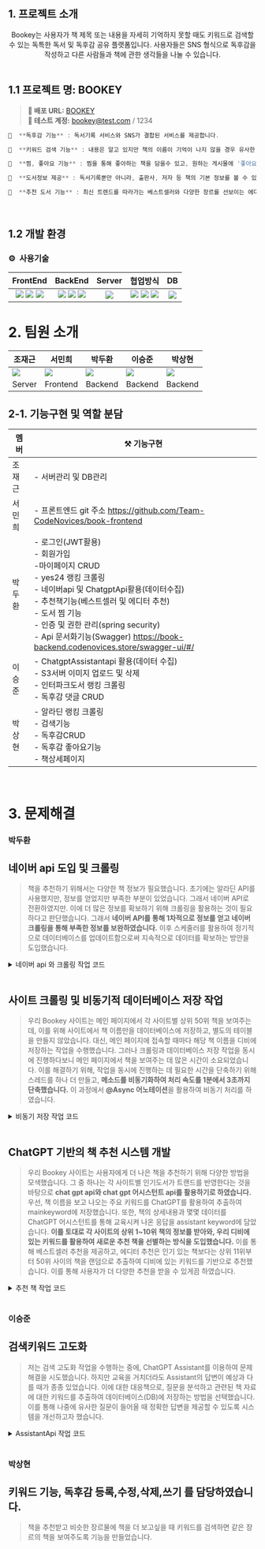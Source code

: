 ## 1. 프로젝트 소개

<div align="center">
Bookey는 사용자가 책 제목 또는 내용을 자세히 기억하지 못할 때도 키워드로 검색할 수 있는 독특한 독서 및 독후감 공유 플랫폼입니다. 
사용자들은 SNS 형식으로 독후감을 작성하고 다른 사람들과 책에 관한 생각들을 나눌 수 있습니다.
</div>
<br>


## 1.1 프로젝트 명: BOOKEY

> **🔗 배포 URL:** [BOOKEY](https://book.codenovices.store) <br />
**🔗 테스트 계정:** bookey@test.com / 1234
```jsx
📕  **독후감 기능** : 독서기록 서비스와 SNS가 결합된 서비스를 제공합니다.

📗  **키워드 검색 기능** : 내용은 알고 있지만 책의 이름이 기억이 나지 않을 경우 유사한 단어를 추적해 책을 찾아줍니다.

📒  **찜, 좋아요 기능** : 찜을 통해 좋아하는 책을 담을수 있고, 원하는 게시물에 '좋아요'를 누르거나 댓글을 등록할 수 있습니다.

📙  **도서정보 제공** : 독서기록뿐만 아니라, 출판사, 저자 등 책의 기본 정보를 볼 수 있는 기능이 있습니다.

📒  **추천 도서 기능** : 최신 트렌드를 따라가는 베스트셀러와 다양한 장르를 선보이는 에디터 추천 책을 소개하여 사용자들이 검색으로 소비하는 불필요한 시간을 절약할 수 있습니다. 
```
<br>

## 1.2 개발 환경

### ⚙️   사용기술 
| FrontEnd | BackEnd | Server | 협업방식 | DB |
| :----: | :----: | :----: | :----: |:----: |
| <img src="https://img.shields.io/badge/React-61DAFB?style=flat-square&logo=React&logoColor=black"> <img src="	https://img.shields.io/badge/Flutter-02569B?style=for-the-badge&logo=flutter&logoColor=white"> <img src="https://img.shields.io/badge/JavaScript-F7DF1E.svg?style=flat-square&logo=JavaScript&logoColor=black"> | <img src="https://img.shields.io/badge/REST API-000000?style=flat-square&logo=logoColor=white"> <img src="https://img.shields.io/badge/Java-ED8B00?style=for-the-badge&logo=openjdk&logoColor=white"> <img src="https://img.shields.io/badge/Spring-6DB33F?style=for-the-badge&logo=spring&logoColor=white"> | <img src="https://img.shields.io/badge/Amazon_AWS-232F3E?style=for-the-badge&logo=amazon-aws&logoColor=white"> | <img src="https://img.shields.io/badge/-Swagger-%23Clojure?style=for-the-badge&logo=swagger&logoColor=white"> <img src="https://img.shields.io/badge/GitHub-181717?style=flat-square&logo=GitHub&logoColor=white"> <img src="https://img.shields.io/badge/Discord-5865F2?style=flat-square&logo=Discord&logoColor=white"> | <img src="https://img.shields.io/badge/MariaDB-003545?style=for-the-badge&logo=mariadb&logoColor=white"> | 


# 2. 팀원 소개
|조재근|서민희|박두환|이승준|박상현|
|---|---|---|---|---|
|<a href="https://github.com/M0nk2y"><img src="https://img.shields.io/badge/GitHub-181717?style=flat&logo=GitHub&logoColor=white"/></a>|<a href="https://github.com/plant0303"><img src="https://img.shields.io/badge/GitHub-181717?style=flat&logo=GitHub&logoColor=white"/></a>|<a href="https://github.com/duhwan05"><img src="https://img.shields.io/badge/GitHub-181717?style=flat&logo=GitHub&logoColor=white"/></a>|<a href="https://github.com/seung-jun2"><img src="https://img.shields.io/badge/GitHub-181717?style=flat&logo=GitHub&logoColor=white"/></a>|<a href="https://github.com/psh980121"><img src="https://img.shields.io/badge/GitHub-181717?style=flat&logo=GitHub&logoColor=white"/></a>|
|Server|Frontend|Backend|Backend|Backend|

## 2-1. 기능구현 및 역할 분담

| 멤버 | ⚒️ 기능구현 |
|---|---|
| 조재근 | - 서버관리 및 DB관리 |
| 서민희 | - 프론트엔드 git 주소 https://github.com/Team-CodeNovices/book-frontend |
| 박두환 | - 로그인(JWT활용)<br> - 회원가입<br> -마이페이지 CRUD<br>  - yes24 랭킹 크롤링<br> - 네이버api 및 ChatgptApi활용(데이터수집)<br> - 추천책기능(베스트셀러 및 에디터 추천)<br> - 도서 찜 기능<br> - 인증 및 권한 관리(spring security)<br> - Api 문서화기능(Swagger) https://book-backend.codenovices.store/swagger-ui/#/ |
| 이승준 | - ChatgptAssistantapi 활용(데이터 수집)<br> - S3서버 이미지 업로드 및 삭제<br> - 인터파크도서 랭킹 크롤링<br> - 독후감 댓글 CRUD  |
| 박상현 | - 알라딘 랭킹 크롤링<br> - 검색기능<br> - 독후감CRUD<br> - 독후감 좋아요기능<br> - 책상세페이지<br> |


<br />

# 3. 문제해결

### 박두환 
## 네이버 api 도입 및 크롤링

>책을 추천하기 위해서는 다양한 책 정보가 필요했습니다. 초기에는 알라딘 API를 사용했지만, 정보를 얻었지만 부족한 부분이 있었습니다. 그래서 네이버 API로 전환하였지만. 
이에 더 많은 정보를 확보하기 위해 크롤링을 활용하는 것이 필요하다고 판단했습니다. 그래서 **네이버 API를 통해 1차적으로 정보를 얻고 네이버 크롤링을 통해 부족한 정보를 보완하였습니다.**
이후 스케줄러를 활용하여 정기적으로 데이터베이스를 업데이트함으로써 지속적으로 데이터를 확보하는 방안을 도입했습니다.

<details>
<summary>네이버 api 와 크롤링 작업 코드</summary>
<div markdown="1">
  
  ```java
    //네이버 api Data 받아서 업데이트 처리하는 메소드
    @Scheduled(cron = "0 0/30 * * * *") // 매 30분마다 반복
    public void updateBooksFromApi() throws IOException {
        if (isServer) {     //서버에서 일때만 스케줄러가 사용할수 있게
            List<OurBookDto> nullList = dao.selectnull();
            if (!nullList.isEmpty()) {
                for (OurBookDto bookDto : nullList) {
                    List<OurBookDto> updatedBookDtoList = getNaverApi(bookDto.getBookname());
                    for (OurBookDto updatedBookDto : updatedBookDtoList) {
                        List<OurBookDto> infoList = getNaverCrawling(updatedBookDto.getLink());
                        if (!infoList.isEmpty()) {
                            OurBookDto infoDto = infoList.get(0);
                            OurBookDto updatedDto = new OurBookDto();
                            updatedDto.setLink(updatedBookDto.getLink());
                            updatedDto.setImage(updatedBookDto.getImage());
                            updatedDto.setBookname(bookDto.getBookname());
                            updatedDto.setAuthor(updatedBookDto.getAuthor());
                            updatedDto.setPublisher(updatedBookDto.getPublisher());
                            updatedDto.setGenre(infoDto.getGenre());
                            updatedDto.setContents(infoDto.getContents());
                            updatedDto.setBookdetail(updatedBookDto.getBookdetail());
                            updatedDto.setAuthordetail(infoDto.getAuthordetail());
                            updatedDto.setPrice(updatedBookDto.getPrice());
                            updatedDto.setWritedate(updatedBookDto.getWritedate());
                            updatedDto.setMainkeyword(null);
                            updatedDto.setAssistkeyword(null);
                            dao.updateBooksByList(Collections.singletonList(updatedDto));
                            log.info("책 정보 업데이트 완료. bookname: " + bookDto.getBookname());
                        }
                    }
                }
                log.info("업데이트 완료!!");
            } else {
                log.info("업데이트할 리스트가 없어 종료합니다.");
            }
        } else {
            log.info("서버가 아니므로 작업을 스킵합니다.");
        }
    }

    //네이버 크롤링하는 메소드
    public static List<OurBookDto> getNaverCrawling(String link) throws IOException {
        Document doc = Jsoup.connect(link).get();
        List<OurBookDto> list = new ArrayList<>();

        //장르
        Element genreElement = doc.select("[class*=bookCatalogTop_category__]").last();
        String genre = (genreElement != null && !genreElement.text().isEmpty()) ? genreElement.text() : "정보 없음";
        // 목차
        Element contentsElement = doc.select("[class*=infoItem_data_text__]").last();
        String contents = (contentsElement != null && !contentsElement.text().isEmpty()) ? contentsElement.text() : "정보 없음";
        // 저자 소개
        Element authorDetailElement = doc.select("[class*=authorIntroduction_introduce_text__]").first();
        String authorDetail = (authorDetailElement != null && !authorDetailElement.text().isEmpty()) ? authorDetailElement.text() : "정보 없음";

        // OurBookDto 객체에 정보 저장
        OurBookDto bookDto = new OurBookDto();
        bookDto.setGenre(genre);
        bookDto.setContents(contents);
        bookDto.setAuthordetail(authorDetail);

        list.add(bookDto);

        return list;
    }

    //네이버 api 받아오는 메소드
    public List<OurBookDto> getNaverApi(String bookName) throws IOException {
        // 외부 API의 엔드포인트 URL
        String apiUrl = "https://openapi.naver.com/v1/search/book.json?display=1&query=" + bookName;

        // REST 요청을 보내기 위한 RestTemplate 객체 생성
        RestTemplate restTemplate = new RestTemplate();

        // HTTP 요청 헤더 설정
        HttpHeaders headers = new HttpHeaders();
        headers.set("X-Naver-Client-Id", NaverId);
        headers.set("X-Naver-Client-Secret", NaverSecret);
        HttpEntity<String> entity = new HttpEntity<>(headers);

        // API에 GET 요청을 보내고 JSON 형식으로 응답을 받아옴
        ResponseEntity<String> responseEntity = restTemplate.exchange(apiUrl, HttpMethod.GET, entity, String.class);
        String jsonResponse = responseEntity.getBody();

        // JSON 응답을 분석하여 필요한 필드 추출
        ObjectMapper objectMapper = new ObjectMapper();
        List<OurBookDto> bookList = new ArrayList<>();
        JsonNode root = objectMapper.readTree(jsonResponse);
        JsonNode items = root.path("items");

        for (JsonNode item : items) {
            OurBookDto apiData = new OurBookDto();
            String link = item.path("link").asText();
            apiData.setLink(link != null && !link.isEmpty() ? link : "정보 없음");
            String image = item.path("image").asText();
            apiData.setImage(image != null && !image.isEmpty() ? image : "정보 없음");
            String author = item.path("author").asText().replace("^", ",");
            apiData.setAuthor(author != null && !author.isEmpty() ? author : "정보 없음");
            String publisher = item.path("publisher").asText();
            apiData.setPublisher(publisher != null && !publisher.isEmpty() ? publisher : "정보 없음");
            String description = item.path("description").asText();
            apiData.setBookdetail(description != null && !description.isEmpty() ? description : "정보 없음");
            String price = item.path("discount").asText();
            apiData.setPrice(price != null && !price.isEmpty() ? price : "정보 없음");
            String pubdate = item.path("pubdate").asText();
            apiData.setWritedate(pubdate != null && !pubdate.isEmpty() ? pubdate : "정보 없음");

            bookList.add(apiData);
        }
        return bookList;
    }  
```
</div>
</details>

<br />

## 사이트 크롤링 및 비동기적 데이터베이스 저장 작업

>우리 Bookey 사이트는 메인 페이지에서 각 사이트별 상위 50위 책을 보여주는데, 이를 위해 사이트에서 책 이름만을 데이터베이스에 저장하고, 별도의 테이블을 만들지 않았습니다. 
대신, 메인 페이지에 접속할 때마다 해당 책 이름을 디비에 저장하는 작업을 수행했습니다. 그러나 크롤링과 데이터베이스 저장 작업을 동시에 진행하다보니 메인 페이지에서 책을 보여주는 데 
많은 시간이 소요되었습니다. 이를 해결하기 위해, 작업을 동시에 진행하는 데 필요한 시간을 단축하기 위해 스레드를 하나 더 만들고, **메소드를 비동기화하여 처리 속도를 1분에서 3초까지 단축했습니다.**
이 과정에서 **@Async 어노테이션**을 활용하여 비동기 처리를 하였습니다.

<details>
<summary>비동기 저장 작업 코드</summary>
<div markdown="1">

- 페이지에서 랭킹을 보여주면서 저장을 하기위해 **랭킹만을 반환하는 기능**과 **책을 저장 기능**이 있는 스레드를 나누어 비동기로 처리하였습니다.
  ```java
    //랭킹 반환하는 클래스
  
    //예스24 크롤링 메소드
    public List<RankingDto> getYes24DataNew(int startP, int stopP) throws IOException {
        String baseUrl = "https://www.yes24.com/";
        List<RankingDto> list = new ArrayList<>();
        int count = 0;
        int totalpage = stopP;
        for (int page = startP; page <= totalpage; page++) {
            String pageUrl = baseUrl + "/Product/Category/BestSeller?categoryNumber=001&pageNumber=" + page + "&pageSize=120";
            Document doc = Jsoup.connect(pageUrl).get();
            Elements goods = doc.select("[data-goods-no]");

            for (Element good : goods) {
                count++;
                if (count >= 51) {
                    break;
                }
                String gdName = good.select(".gd_name").text();
                if (gdName == null || gdName.isEmpty()) {
                    gdName = "19세 도서";
                }
                String image = good.select(".lazy").attr("data-original");
                String infoAuth = good.select(".info_auth").text();
                String infoPub = good.select(".info_pub").text();
                String rank = good.select(".ico.rank").text();

                RankingDto dto = new RankingDto(
                        Integer.parseInt(rank),
                        image,
                        gdName,
                        infoAuth,
                        infoPub
                );
                list.add(dto);
            }

        }
        return list;
    }

    // yes24 50위 반환하고 전체 크롤링 하는 메소드
    public List<RankingDto> getYes24Top50() throws IOException {
        //50위까지만 처리하고 리턴
        List<RankingDto> yes24Top50 = getYes24DataNew(1, 1);

        // getYes24Another()를 비동기적으로 실행
        asyncService.getYes24Another();
        return yes24Top50;
    }
  ```

  ```java
    //저장작업을 하는 클래스

    //yes24 전체데이터 가져온 후 insert 하는 메소드(비동기)
    @Async
    public void getYes24Another() throws IOException {
        List<RankingDto> list = getYes24DataNew(1, 9);
        insertYes24Data(list);
    }

    //에스 24 크롤링 하는 메소드
    public static List<RankingDto> getYes24DataNew(int startP, int stopP) throws IOException {
        String baseUrl = "https://www.yes24.com/";
        List<RankingDto> list = new ArrayList<>();
        int totalpage = stopP;
        for (int page = startP; page <= totalpage; page++) {
            String pageUrl = baseUrl + "/Product/Category/BestSeller?categoryNumber=001&pageNumber=" + page + "&pageSize=120";
            Document doc = Jsoup.connect(pageUrl).get();
            Elements goods = doc.select("[data-goods-no]");

            for (Element good : goods) {
                String gdName = good.select(".gd_name").text().split("\\(")[0].trim();
                if (gdName == null || gdName.isEmpty()) {
                    gdName = "19세 도서";
                }

                RankingDto dto = RankingDto.rankingDtoBuilder().bookname(gdName).build();
                list.add(dto);
            }
        }
        return list;
    }

    //ourbook에 없는 데이터 insert 하는 메소드(yes24)
    public void insertYes24Data(List<RankingDto> yes24) throws IOException {
        List<OurBookDto> existBooks = dao.select();
        List<OurBookDto> list2 = new ArrayList<>();

        for (RankingDto yes24Dto : yes24) {

            String finalBookNameText = yes24Dto.getBookname();
            boolean exist = existBooks.stream().anyMatch(existingBook -> existingBook.getBookname().replaceAll("\\s", "").equals(finalBookNameText.replaceAll("\\s", "")));
            if (!exist) {
                OurBookDto dto2 = OurBookDto.ourBookDtoBuilder().bookname(finalBookNameText).build();
                list2.add(dto2);
            }
        }
        // 여러번 insert 되는 문제를 막기위해 비동기로 진행
        if (!list2.isEmpty()) {
            log.info("insert 시작 (Yes24)");
            dao.insert(list2);
            log.info("새로운 Yes24 책 정보를 insert 하였습니다.");
        } else {
            log.info("추가된 책이 없습니다.");
        }
    }
  ```
  
</div>
</details>

<br />

## ChatGPT 기반의 책 추천 시스템 개발

> 우리 Bookey 사이트는 사용자에게 더 나은 책을 추천하기 위해 다양한 방법을 모색했습니다. 그 중 하나는 각 사이트별 인기도서가 트랜드를 반영한다는 것을 바탕으로 **chat gpt api와 chat gpt 어시스턴트 api를 활용하기로 하였습니다.**
우선, 책 이름을 보고 나오는 주요 키워드를 ChatGPT를 활용하여 추출하여 mainkeyword에 저장했습니다. 또한, 책의 상세내용과 몇몇 데이터를 ChatGPT 어시스턴트를 통해 교육시켜 나온 응답을 assistant keyword에 담았습니다.
>**이를 토대로 각 사이트의 상위 1~10위 책의 정보를 받아와, 우리 디비에 있는 키워드를 활용하여 새로운 추천 책을 선별하는 방식을 도입했습니다.**
> 이를 통해 베스트셀러 추천을 제공하고, 에디터 추천은 인기 있는 책보다는 상위 11위부터 50위 사이의 책을 랜덤으로 추출하여 디비에 있는 키워드를 기반으로 추천했습니다.
> 이를 통해 사용자가 더 다양한 추천을 받을 수 있게끔 하였습니다.

<details>
<summary>추천 책 작업 코드</summary>
<div markdown="1">
  
  ```java

    //베스트,에디터 추천 도서 불러오기
    public List<RecommendBooksDto> randomBooksFromTopN(int start, int end, int pick) throws IOException {
        List<RecommendBooksDto> recommendedBooks = new ArrayList<>();
        List<RankingDto> yes24Top50 = yes24.getYes24DataNew(1,1);

        if (!yes24Top50.isEmpty()) {

            List<RankingDto> topNBooks = yes24Top50.subList(start, end);
            Collections.shuffle(topNBooks);

            for (int i = 0; i < Math.min(pick, topNBooks.size()); i++) {
                RankingDto rankingDto = topNBooks.get(i);
                RecommendBooksDto recommendBooksDto = new RecommendBooksDto();
                String genre = dao.selectAuthor(rankingDto.getBookname());

                recommendBooksDto.setImage(rankingDto.getImage());
                recommendBooksDto.setGenre(genre);
                recommendBooksDto.setBookname(rankingDto.getBookname());
                recommendBooksDto.setAuthor(rankingDto.getAuthor());

                recommendedBooks.add(recommendBooksDto);
            }
        }
        return recommendedBooks;
    }

  ```
</div>
</details>

<br />

### 이승준  
## 검색키워드 고도화

>저는 검색 고도화 작업을 수행하는 중에, ChatGPT Assistant를 이용하여 문제 해결을 시도했습니다. 하지만 교육을 거치더라도 Assistant의 답변이 예상과 다를 때가 종종 있었습니다. 
이에 대한 대응책으로, 질문을 분석하고 관련된 책 자료에 대한 키워드를 추출하여 데이터베이스(DB)에 저장하는 방법을 선택했습니다. 이를 통해 나중에 유사한 질문이 들어올 때 
정확한 답변을 제공할 수 있도록 시스템을 개선하고자 했습니다.

<details>
<summary>AssistantApi 작업 코드</summary>
<div markdown="1">

```java
// Assistant 메시지 보내기 및 실행하는 메소드
    public Map<String, Object> sendMessage(String bookname, String bookdetail) {

            String bookDetailMessage = "\n\nBookdetail:\n" +
                    "Book Name: " + bookname + "\n" +
                    "bookdetail: " + bookdetail + "\n" +
                    "내가 너에게 준 bookname하고 bookdetail에서 준 정보로 단어로된 키워드 5개만 뽑아줘 그리고 공백 없이 키워드만 보여줘"
                    ;

            HttpHeaders headers = createHeaders();
            Map<String, Object> requestBody = new HashMap<>();
            requestBody.put("role", "user");
            requestBody.put("content", bookDetailMessage);

            String messageUrl = threadurl + "/" + lastThreadId + "/messages";
            String assistantRunUrl = threadurl + "/" + lastThreadId + "/runs";

            try {
                // 메시지 전송
                ResponseEntity<String> messageResponseEntity = restTemplate.exchange(messageUrl, HttpMethod.POST,
                        new HttpEntity<>(requestBody, headers), String.class);
                String messageResponseBody = messageResponseEntity.getBody();

                // Assistant 실행
                ResponseEntity<Map> responseEntity = restTemplate.postForEntity(assistantRunUrl,
                        new HttpEntity<>(Collections.singletonMap("assistant_id", assistantId), headers), Map.class);
                Map<String, String> responseBody = responseEntity.getBody();
                String runId = responseBody.get("id");
                System.out.println("Assistant run started successfully for thread ID: " + lastThreadId);
                System.out.println("Run ID: " + runId);

                return Map.of("status", "Success", "responseBody", messageResponseBody);
            } catch (HttpClientErrorException e) {
                return Map.of("status", "Error");
            } catch (Exception e) {
                log.error("Exception occurred: {}", e.getMessage());
                return Map.of("status", "Error");
            }
        }

 // 키워드 업데이트
    // @Scheduled(cron = "0 */2 * * * *")
    public void updateAssistKeywords() {
        if (!isServer) {
            // 서버 환경에서는 스케줄러를 동작시킵니다.
            int count = 0;
            List<OurBookDto> books = dao.assistnull();
            if (books.isEmpty()) {
                log.info("No books found with null assist keyword.");
                return;
            }

            for (OurBookDto book : books) {
                if (count >= 1) {
                    log.info("Reached the limit of 1 updates.");
                    break;
                }

                try {
                    sendMessage(book.getBookname(), book.getBookdetail());
                    Thread.sleep(10000);
                    OpenAIResponse response = getLastMessage();
                    if (response != null && response.getText() != null && !response.getText().isEmpty()) {
                        book.setAssistkeyword(response.getText());
                        dao.updateAssistKeyword(Collections.singletonList(book));
                        log.info("Updated assist keyword for book: {}", book.getBookname());
                        count++;
                    } else {
                        log.error("Failed to retrieve message from OpenAI.");
                    }
                } catch (Exception e) {
                    log.error("Exception occurred while updating assist keyword: {}", e.getMessage());
                }
            }
        } else {
            // 로컬 환경에서는 스케줄러를 비활성화합니다.
            log.info("Scheduler is disabled in local environment.");
            return;
        }
    }
```
</div>
</details>
</div>
</details>

<br />

### 박상현  
## 키워드 기능, 독후감 등록,수정,삭제,쓰기 를 담당하였습니다.

> 책을 추천받고 비슷한 장르물에 책을 더 보고싶을 때 키워드를 검색하면 같은 장르의 책을 보여주도록 기능을 만들었습니다.

